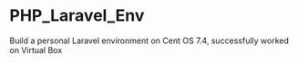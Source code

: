 # PHP_Laravel_Env
Build a personal Laravel environment on Cent OS 7.4, successfully worked on Virtual Box

